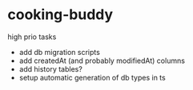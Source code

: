 # cooking-buddy

high prio tasks

- add db migration scripts
- add createdAt (and probably modifiedAt) columns
- add history tables?
- setup automatic generation of db types in ts

